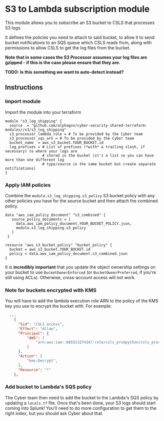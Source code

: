 # S3 to Lambda subscription module

This module allows you to subscribe an S3 bucket to CSLS that processes S3 logs.

It defines the policies you need to attach to said bucket, to allow it to send bucket notifications
to an SQS queue which CSLS reads from, along with permissions to allow CSLS to get the log files
from the bucket.

**Note that in some cases the S3 Processor assumes your log files are gzipped -**
**if this is the case please ensure that they are.**

**TODO: Is this something we want to auto-detect instead?**

## Instructions

### Import module
Import the module into your terraform

``` hcl
module "s3_log_shipping" {
  source  = "github.com/alphagov/cyber-security-shared-terraform-modules//s3/s3_log_shipping"
  s3_processor_lambda_role = # To be provided by the Cyber team
  s3_processor_sqs_arn = # To be provided by the Cyber team
  bucket_name  = aws_s3_bucket.YOUR_BUCKET.id
  log_prefixes = # List of prefixes (*with* a trailing slash, if necessary) to where your logs are
                 # stored in the bucket (it's a list so you can have more than one different log
                 # type/source in the same bucket but create separate notifications)
}
```

### Apply IAM policies
Combine the `module.s3_log_shipping.s3_policy` S3 bucket policy with
any other policies you have for the source bucket and then attach the
combined policy.

``` hcl
data "aws_iam_policy_document" "s3_combined" {
   source_policy_documents = [
     data.aws_iam_policy_document.YOUR_BUCKET_POLICY.json,
     module.s3_log_shipping.s3_policy
   ]
 }

resource "aws_s3_bucket_policy" "bucket_policy" {
  bucket = aws_s3_bucket.YOUR_BUCKET.id
  policy = data.aws_iam_policy_document.s3_combined.json
}
```

It is **incredibly important** that you update the object ownership settings on
your bucket to use `BucketOwnerEnforced` (or `BucketOwnerPreferred`, if you're
still using ACLs).  Otherwise, cross-account access will not work.

### Note for buckets encrypted with KMS
You will have to add the lambda execution role ARN to the policy of the KMS key
you use to encrypt the bucket with. For example:

```json
  ...
    {
      "Sid": "CSLS access",
      "Effect": "Allow",
      "Principal": {
          "AWS": [
              "arn:aws:iam::885513274347:role/csls_prodpython/csls_process_s3_logs_lambda_prodpython",
          ]
      },
      "Action": [
          "kms:Decrypt",
      ],
      "Resource": "*"
    },
```

### Add bucket to Lambda's SQS policy
The Cyber team then need to add the bucket to the Lambda's SQS policy by updating a `locals.tf`
file. Once that's been done, your S3 logs should start coming into Splunk! You'll need to do more
configuration to get them to the right index, but you should ask Cyber about that.
